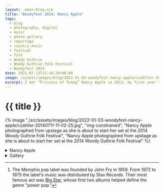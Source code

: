 ```yaml
---
layout: _main-blog.njk
title: "Woodyfest 2014: Nancy Apple"
tags: 
  - blog
  - photography, digital
  - music
  - photo gallery
  - reportage
  - country music
  - festival
  - folk
  - Woody Guthrie
  - Woody Guthrie Folk Festival
  - Woodyfest 2014
date: 2021-07-13T21:14:39+00:00
image: /assets/images/blog/2022-01-03-woodyfest-nancy-apple/czahller-20140711-11-02-25.jpg
excerpt: I met “Princess of Twang” Nancy Apple in 2013, my first year volunteering to document the Woody Guthrie Folk Festival.
---
```

<!-- markdownlint-disable MD025 -->
# {{ title }}

<!-- markdownlint-enable MD025 --><mpb-dialog-img>

{% image "./src/assets/images/blog/2022-01-03-woodyfest-nancy-apple/czahller-20140711-11-02-25.jpg", "img-constrained", "Nancy Apple photographed from upstage as she is about to start her set at the 2014 Woody Guthrie Folk Festival", "Nancy Apple photographed from upstage as she is about to start her set at the 2014 Woody Guthrie Folk Festival" %}</mpb-dialog-img>

<div class="widget__wrapper">
  <details name="tabs">
    <summary>Nancy Apple</summary>
    <div>

## Nancy Apple

<p class="drop-cap">I met “Princess of Twang” <span class="h-card p-name">Nancy Apple</span> in <time datetime="2013-07-12">2013</time>, my first year volunteering to document the Woody Guthrie Folk Festival. I had photographed her earlier in the day and happened to sit next to her at the communal dinner backstage at the Pastures of Plenty.</p>

We got to chatting and she remarked, <q>Nice shirt,</q> referring to my <span class="h-card p-organization">Ardent Records</span>[^1] logo t-shirt. She went on to tell me that she had designed the Ardent Records logo years earlier when she owned a small graphic design business in Memphis.

[^1]: The Memphis pop label was founded by John Fry in <time datetime="1959">1959</time>. From <time datetime="1972">1972</time> to <time datetime="1975">1975</time> the label's music was distributed by Stax Records. Their most famous act was <a href="https://amzn.to/3xG8zVc" target="_blank" rel="external noopener">Big Star</a>, whose first two albums helped define the genre "power pop."

Apple played on every stage of the festival during the period from <time datetime="2006">2006</time> to <time datetime="2018">2018</time>. Festival-goers know her for staying up late jamming in the Days Inn motel parking lot and trading songs and stories at the campground song circles. Apple is also known for making friends wherever she goes.

<mpb-dialog-img>

{% image "./src/assets/images/blog/2022-01-03-woodyfest-nancy-apple/czahller-20140712-14-19-39.jpg", "img-constrained", "Nancy Apple, Community Outreach at Colonial Park Nursing Home (I) — 17th Annual Woody Guthrie Folk Festival, 2014", "Nancy Apple, Community Outreach at Colonial Park Nursing Home (I) — 17th Annual Woody Guthrie Folk Festival, 2014" %}</mpb-dialog-img>

Today's gallery comprises images from Apple's <time datetime="2014-07-11T11:00-5:00">2014</time> Crystal Theatre showcase and her program at the <span class="h-card p-organization">Colonial Estates Nursing Home</span>. The facility is one of two nursing homes located in Okemah, where the festival is held. Both facilities host annual community outreach by festival musicians, except in <time datetime="2020">2020</time> and <time datetime="2021">2021</time> due to <abbr>COVID-19</abbr> precautions. Apple has performed for the residents at both facilities over the years.

Appearing alongside Apple at the Crystal Theatre are <span class="h-card p-name">Terry &ldquo;<span class="p-nickname">Buffalo</span>&rdquo; Ware</span>, <span class="h-card p-name">Michael McCarty</span>, <span class="h-card p-name">Don Morris</span>, <span class="h-card p-name">Butch Morgan</span>, and <span class="h-card p-name"><abbr class="noscaps">T. Z.</abbr> Wright</span>. Apart from Morgan, all are members of the festival house band, <span class="h-card p-organization">The Oklahoma Geniuses</span>.</p>
  <p>Apple owns the independent record label <a href="https://www.ringorecords.net/" target="_blank" rel="external noopener noreferrer">Ringo Records</a>.</p>
    </div></details>
  <details name="tabs">
    <summary>Gallery</summary><div>

## Gallery

<mpb-dialog-gallery hint rel cols="8">
  
  ![Nancy Apple, from Upstage — 17th Annual Woody Guthrie Folk Festival, 2014](/assets/images/blog/2022-01-03-woodyfest-nancy-apple/czahller-20140711-11-02-25.jpg)
  ![Terry “Buffalo” Ware, Nancy Apple, Don Morris, Lauren Lee, & T. Z. Wright — 17th Annual Woody Guthrie Folk Festival, 2014](/assets/images/blog/2022-01-03-woodyfest-nancy-apple/czahller-20140711-11-05-06.jpg)
  ![Nancy Apple — 17th Annual Woody Guthrie Folk Festival, 2014](/assets/images/blog/2022-01-03-woodyfest-nancy-apple/czahller-20140711-11-09-36.jpg)
  ![Nancy with Harmonica — 17th Annual Woody Guthrie Folk Festival, 2014](/assets/images/blog/2022-01-03-woodyfest-nancy-apple/czahller-20140711-11-29-55.jpg)
  ![Terry “Buffalo” Ware, Nancy Apple, Don Morris, Butch Morgan, Lauren Lee, & T. Z. Wright — 17th Annual Woody Guthrie Folk Festival, 2014](/assets/images/blog/2022-01-03-woodyfest-nancy-apple/czahller-20140711-11-41-32.jpg)
  ![Terry “Buffalo” Ware, Michael McCarty, Nancy Apple, Don Morris, Lauren Lee, & T. Z. Wright — 17th Annual Woody Guthrie Folk Festival, 2014](/assets/images/blog/2022-01-03-woodyfest-nancy-apple/czahller-20140711-11-42-35.jpg)
  ![Nancy Apple with Nursing Home Residents — 17th Annual Woody Guthrie Folk Festival, 2014](/assets/images/blog/2022-01-03-woodyfest-nancy-apple/czahller-20140712-14-09-19.jpg)
  ![Nancy Apple, Community Outreach at Colonial Park Nursing Home (I) — 17th Annual Woody Guthrie Folk Festival, 2014](/assets/images/blog/2022-01-03-woodyfest-nancy-apple/czahller-20140712-14-19-39.jpg)
  ![Nancy Apple, Community Outreach at Colonial Park Nursing Home (II) — 17th Annual Woody Guthrie Folk Festival, 2014](/assets/images/blog/2022-01-03-woodyfest-nancy-apple/czahller-20140712-14-22-45.jpg)
</mpb-dialog-gallery></div></details></div>
